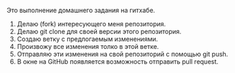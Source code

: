 Это выполнение домашнего задания на гитхабе.

1. Делаю (fork) интересующего меня репозитория.
2. Делаю git clone для своей версии этого репозитория.
3. Создаю ветку с предлогаемым изменениями.
4. Произвожу все изменения толко в этой ветке.
5. Отправляю эти изменения на свой репозиторий с помощью git push.
6. В окне на GitHub появляется возможность отправить pull request.